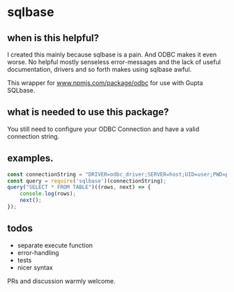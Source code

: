 # sqlbase

## when is this helpful?
I created this mainly because sqlbase is a pain. And ODBC makes it even worse. 
No helpful mostly senseless error-messages and the lack of useful documentation, drivers and so forth makes using sqlbase awful.

This wrapper for www.npmjs.com/package/odbc for use with Gupta SQLbase.

## what is needed to use this package?
You still need to configure your ODBC Connection and have a valid connection string.

## examples.

```javascript
const connectionString = "DRIVER=odbc_driver;SERVER=host;UID=user;PWD=password;DATABASE=dbname";
const query = require('sqlbase')(connectionString);
query("SELECT * FROM TABLE")((rows, next) => {
    console.log(rows);
    next();
});
```

## todos
- separate execute function
- error-handling
- tests
- nicer syntax

PRs and discussion warmly welcome.